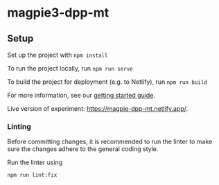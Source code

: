 # magpie3-dpp-mt

## Setup

Set up the project with `npm install`

To run the project locally, run `npm run serve`

To build the project for deployment (e.g. to Netlify), run `npm run build`

For more information, see our [getting started guide](https://magpie-ea.github.io/magpie-site/experiments/introduction.html).

Live version of experiment: <https://magpie-dpp-mt.netlify.app/>.

### Linting

Before committing changes, it is recommended to run the linter to make sure the changes adhere to the general coding style.

Run the linter using

```
npm run lint:fix
```
